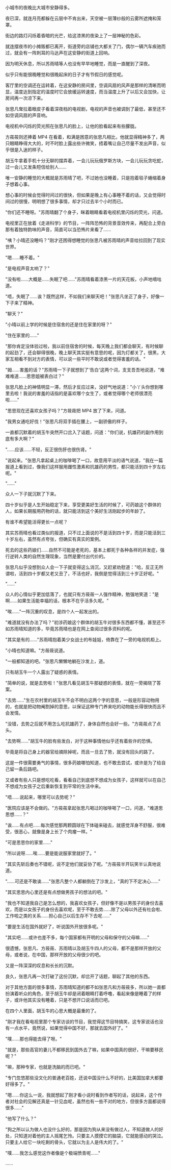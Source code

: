 <link rel="stylesheet" href="../../styles/text.css" />

小城市的夜晚比大城市安静得多。

夜已深，就连月亮都躲在云层中不肯出来，天空被一层薄纱般的云雾所遮掩和笼罩。

街边的路灯闪烁着昏暗的光芒，给这漆黑的夜染上了一层神秘的色彩。

就连摆夜市的小摊贩都已离开，街道旁的店铺也大都关了门，偶尔一辆汽车疾驰而过，就会有一阵刺耳的马达声在这安静的街道上回响。

因为明天休息，所以苏雨晴等人也没有早早地睡觉，而是一直醒到了深夜。

似乎只有能很晚睡觉和很晚起床的日子才有节假日的感觉呢。

客厅里的空调还在运转着，在这安静的房间里，空调风扇的风声是那样的清晰而明显，温度达到指定的温度时它会放缓运转速度，而当温度上升了以后又会加快，让房间再一次凉下来。

张思凡耷拉着眼皮子看着深夜档的电视剧，电视的声音也被调到了最低，甚至还不如空调风扇的声音响。

电视机中闪烁的荧光照在张思凡的脸上，让他的脸看起来有些朦胧。

方莜莜则还捧着 MP4 在看着，和满是困意的张思凡相比，他就显得精神多了，两只眼睛睁得大大的，时不时脸上露出些许微笑，捂着嘴让自己尽量不发出声音，似乎很是入迷的样子。

胡玉牛拿着手机十分无聊的摆弄着，一会儿玩玩俄罗斯方块，一会儿玩玩贪吃蛇，过一会儿又发条短信给别人......

唯一安静的睡觉的大概就是苏雨晴了吧，不过她也没睡着，只是抱着毯子蜷缩着身子想着心事。

想心事的时候会觉得时间过的很快，但如果是晚上有心事睡不着的话，又会觉得时间过的很慢，明明想了很多事情，却才只过去半个小时而已。

"你们还不睡呀。"苏雨晴翻了个身子，眯着眼睛看着电视机里闪烁的荧光，问道。

电视里正在放着《走进科学》的节目，一阵阵恐怖的背景音效传来，再配合上旁白那有着独特韵味的声音，简直可以当恐怖片来看了......

"咦？小晴还没睡吗？"刚才还困得想睡觉的张思凡被苏雨晴的声音给拉回到了现实世界。

"嗯......睡不着。"

"是电视声音太响了？"

"没有啦......大概是......失眠了吧......"苏雨晴看着漆黑一片的天花板，小声地嘀咕道。

"唔，失眠了......诶？既然这样，不如我们来聊天吧！"张思凡坐正了身子，好像一下子来了精神。

"聊天？"

"小晴以前上学的时候是住宿舍的还是住在家里的呀？"

"住在家里的......"

"那你肯定没体验过啦，我以前住宿舍的时候，每天晚上我们都会聊天，有时候聊的起劲了，还会聊得很晚，晚上聊天其实挺有意思的呢，因为灯都关了，很黑，大家互相看不到对方的表情，可以说一些平时不敢说或者觉得害羞的话。"

"姆......害羞的话？"苏雨晴一下子就想到了'告白'这两个词，支支吾吾地说道，"难难难道......思思姐被表白过？"

张思凡脸上的神情明显一滞，然后才反应过来，没好气地说道："小丫头你想到哪里去啦！我说的害羞的话指的是喜欢哪个女生了，或者觉得哪个老师很漂亮啦......"

"思思现在还喜欢女孩子吗？"方莜莜把 MP4 放了下来，问道。

"我男女通吃好伐！"张思凡将双手插在腰上，一副骄傲的样子。

一直都沉默着的胡玉牛突然开口岔入了话题，问道："你们说，抗雄药的副作用到底有多大啊？"

"......应该......不轻，反正很伤肝也很伤肾。"

"说起来。"张思凡拿起桌上的咖啡喝了一口，故意用平淡的语气说道，"我在一篇报道上看到过，像我们这样服用雌性激素和抗雄药的男性，都只能活到四十岁左右呢。"

"......"

众人一下子就沉默了下来。

四十岁似乎是人生开始稳定下来，享受更美好生活的时候了，可药娘这个群体的人，如果长期服用药物的话，就只能活到这个美好生活刚起步的年龄了。

有谁不希望能活得更长一点呢？

其实苏雨晴也看过类似的报道，只不过上面说的不是活到四十岁，而是只能活到三十岁左右，虽然有点夸张，但确实有真实的案例。

死去的这些药娘们......自然不可能是老死的，基本上都死于各种各样的并发症，强行逆转人类的自然生理现象，当然是要付出代价的。

张思凡似乎没想到众人会一下子就变得这么消沉，又赶紧劝慰道："哈，反正无所谓啦，活到四十岁都又老又丑了，不活也好，我倒是觉得活到三十岁正好呢。"

"......"

众人的心情似乎更加低落了，也就只有方莜莜一人强作精神，勉强地笑道："是啊......如果生活能幸福的话，根本不在乎活多久呢。"

"唉......"一阵沉重的叹息，是四个人一起发出的。

"难道就没有办法了吗？"初涉药娘这个群体的胡玉牛对很多东西都不懂，甚至还不如苏雨晴知道的多，毕竟苏雨晴也是在网上查阅过很多资料的呢。

"其实是有的......"苏雨晴抱着美少女战士的布娃娃，倚靠在了一旁的电视机柜上。

"小晴也知道嘛。"方莜莜说道。

"一般都知道的吧。"张思凡懒懒地躺在沙发上，道。

只有胡玉牛一个人露出了疑惑的表情。

"简单的说，就是去势啦！"张思凡看见胡玉牛那疑惑的表情，就在一旁揭晓了答案。

"去势......"生在农村里的胡玉牛不会不明白这两个字的意思，一般是形容动物用的，也就是把动物阉割掉的意思，以保证这种专门养来吃的动物能长得很快而且不会发情。

"没错，去势之后就不用怎么吃抗雄药了，身体自然也会好一些。"方莜莜点了点头。

"去势啊......"胡玉牛的脸有些发白，对于这种事情他似乎还有着些许的恐惧。

毕竟是将自己身上的器官给摘除掉呢，而且一旦去了势，就没有回头的路了。

这是一件很需要勇气的事情，很多药娘哪怕知道，也不敢去尝试，或许是为了给自己留一条后路吧。

又或者有些人只是想吃吃看，看看自己到底想不想成为女孩子，这样就可以在自己不想成为女孩子之后重新恢复到平常的生活中来。

"唔......说起来，哪里可以去势呢？"

"医院应该是不会做的。"方莜莜拿起张思凡喝过的咖啡喝了一口，问道，"难道思思想......？"

"诶......有点吧......每次感觉那两颗圆球在下体碰来碰去，就感觉浑身不舒服，很难受，很恶心，就像是身上长了个肉瘤一样。"

"可是思思你的家里......"

"所以说呀......唉......要是能说服家里就好了。"

"其实先斩后奏也不错呢，说不定他们就妥协了呢。"方莜莜半开玩笑半认真地说道。

"......可还是不敢诶......"张思凡整个人都躺倒在了沙发上，"真的下不定决心......"

"其实思思内心里还是有点想做男孩子的想法的吧。"

"我也不知道我自己是怎么想的，我喜欢女孩子，但好像不是以男孩子的身份去喜欢，而是以女孩子的身份去喜欢呢，至于不敢去势......除了父母以外还有社会啦、工作啦之类的关系......担心自己以后生存不下去呢......"

"要是生活在国外就好了，听说国外开放很多呢。"

"其实吧......或许也差不多，每个国家都有开明的父母和保守的父母嘛......"

很遗憾，张思凡、方莜莜、苏雨晴以及胡玉牛四人的父母，都不是那样开放的父母，或者说，在中国，那样开放的父母很少的吧。

又是一阵深深的叹息和长长的沉默。

良久，张思凡再一次打破了这份沉默，却岔开了话题，聊起了其他的东西。

对于其他方面的很多事情，苏雨晴知道的都不如张思凡和方莜莜多，所以她一直都扮演着听众的角色，至于胡玉牛却是闭着眼睛打着呼噜，看起来像是睡着了的样子，或许他其实没有睡着，只是不想开口说话而已吧。

在四个人里面，胡玉牛的心思大概是最重的了。

"刚才我在看电视里那个专家访谈的节目，我觉得这节目特搞笑，这专家说话也没有一点水平，竟然说，如果觉得中国不好，那就去国外好了。"

"噗......那也得能去得了呀。"

"就是，那些高官的妻儿不都移民到国外去了嘛，如果中国真的很好，干嘛要移民呢？"

"嘛，那种专家，也就是洗脑的而已吧。"

"专门忽悠那些没文化的普通老百姓，还说中国没什么不好的，比美国加拿大都要好得多了。"

"嗯......你这么一说，我就想起了刚才看小说时看到作者写的话，说起来，这个作者对社会的见解还真是一针见血呢，虽然也有一些不对的地方，但很多方面都说得很多......"

"他写了什么？"

"狗之所以认为做人也没什么好的，那是因为狗从来没有做过人，不知道做人的好处，只知道对着他的主人摇尾乞怜。只要主人摸摸它的脑袋，它就能感动的哭泣。只要主人给它一块吃剩的骨头，它就以为主人是伟大的了。"

"噗......我怎么感觉这作者像是个极端愤青呢......"

......
